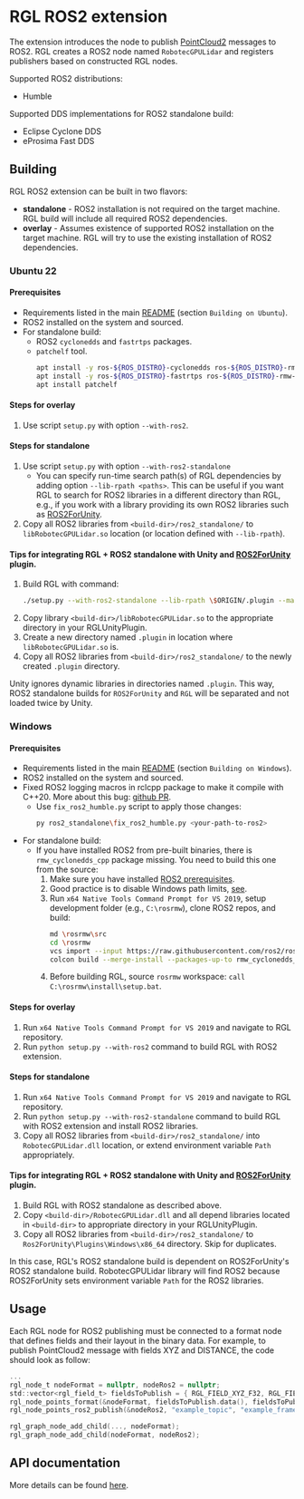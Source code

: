 # RGL ROS2 extension

The extension introduces the node to publish [PointCloud2](https://docs.ros2.org/foxy/api/sensor_msgs/msg/PointCloud2.html) messages to ROS2. RGL creates a ROS2 node named `RobotecGPULidar` and registers publishers based on constructed RGL nodes.

Supported ROS2 distributions:
- Humble

Supported DDS implementations for ROS2 standalone build:
- Eclipse Cyclone DDS
- eProsima Fast DDS

## Building

RGL ROS2 extension can be built in two flavors:

- **standalone** - ROS2 installation is not required on the target machine. RGL build will include all required ROS2 dependencies.
- **overlay** - Assumes existence of supported ROS2 installation on the target machine. RGL will try to use the existing installation of ROS2 dependencies.


### Ubuntu 22

#### Prerequisites

- Requirements listed in the main [README](../README.md) (section `Building on Ubuntu`).
- ROS2 installed on the system and sourced.
- For standalone build:
  - ROS2 `cyclonedds` and `fastrtps` packages.
  - `patchelf` tool.
    ```bash
    apt install -y ros-${ROS_DISTRO}-cyclonedds ros-${ROS_DISTRO}-rmw-cyclonedds-cpp
    apt install -y ros-${ROS_DISTRO}-fastrtps ros-${ROS_DISTRO}-rmw-fastrtps-cpp
    apt install patchelf
    ```

#### Steps for overlay
1. Use script `setup.py` with option `--with-ros2`.

#### Steps for standalone
1. Use script `setup.py` with option `--with-ros2-standalone`
    - You can specify run-time search path(s) of RGL dependencies by adding option `--lib-rpath <paths>`. This can be useful if you want RGL to search for ROS2 libraries in a different directory than RGL, e.g., if you work with a library providing its own ROS2 libraries such as [ROS2ForUnity](https://github.com/RobotecAI/ros2-for-unity).
2. Copy all ROS2 libraries from `<build-dir>/ros2_standalone/` to `libRobotecGPULidar.so` location (or location defined with `--lib-rpath`).

#### Tips for integrating RGL + ROS2 standalone with Unity and [ROS2ForUnity](https://github.com/RobotecAI/ros2-for-unity) plugin.
1. Build RGL with command:
    ```bash
    ./setup.py --with-ros2-standalone --lib-rpath \$ORIGIN/.plugin --make="-j"
    ```
2. Copy library `<build-dir>/libRobotecGPULidar.so` to the appropriate directory in your RGLUnityPlugin.
3. Create a new directory named `.plugin` in location where `libRobotecGPULidar.so` is.
4. Copy all ROS2 libraries from `<build-dir>/ros2_standalone/` to the newly created  `.plugin` directory.

Unity ignores dynamic libraries in directories named `.plugin`. This way, ROS2 standalone builds for `ROS2ForUnity` and `RGL` will be separated and not loaded twice by Unity.

### Windows

#### Prerequisites

- Requirements listed in the main [README](../README.md) (section `Building on Windows`).
- ROS2 installed on the system and sourced.
- Fixed ROS2 logging macros in rclcpp package to make it compile with C++20. More about this bug: [github PR](https://github.com/ros2/rclcpp/pull/2063).
  - Use `fix_ros2_humble.py` script to apply those changes:
    ```bash
    py ros2_standalone\fix_ros2_humble.py <your-path-to-ros2>
    ```
- For standalone build:
  - If you have installed ROS2 from pre-built binaries, there is `rmw_cyclonedds_cpp` package missing. You need to build this one from the source:
    1. Make sure you have installed [ROS2 prerequisites](https://docs.ros.org/en/humble/Installation/Alternatives/Windows-Development-Setup.html#installing-prerequisites).
    2. Good practice is to disable Windows path limits, [see](https://learn.microsoft.com/en-us/windows/win32/fileio/maximum-file-path-limitation?tabs=registry).
    3. Run `x64 Native Tools Command Prompt for VS 2019`, setup development folder (e.g., `C:\rosrmw`), clone ROS2 repos, and build:
        ```bash
        md \rosrmw\src
        cd \rosrmw
        vcs import --input https://raw.githubusercontent.com/ros2/ros2/humble/ros2.repos src
        colcon build --merge-install --packages-up-to rmw_cyclonedds_cpp
        ``` 
    4. Before building RGL, source `rosrmw` workspace: `call C:\rosrmw\install\setup.bat`.


#### Steps for overlay
1. Run `x64 Native Tools Command Prompt for VS 2019` and navigate to RGL repository.
2. Run `python setup.py --with-ros2` command to build RGL with ROS2 extension.

#### Steps for standalone
1. Run `x64 Native Tools Command Prompt for VS 2019` and navigate to RGL repository.
2. Run `python setup.py --with-ros2-standalone` command to build RGL with ROS2 extension and install ROS2 libraries.
3. Copy all ROS2 libraries from `<build-dir>/ros2_standalone/` into `RobotecGPULidar.dll` location, or extend environment variable `Path` appropriately.

#### Tips for integrating RGL + ROS2 standalone with Unity and [ROS2ForUnity](https://github.com/RobotecAI/ros2-for-unity) plugin.
1. Build RGL with ROS2 standalone as described above.
2. Copy `<build-dir>/RobotecGPULidar.dll` and all depend libraries located in `<build-dir>` to appropriate directory in your RGLUnityPlugin.
3. Copy all ROS2 libraries from `<build-dir>/ros2_standalone/` to `Ros2ForUnity\Plugins\Windows\x86_64` directory. Skip for duplicates.

In this case, RGL's ROS2 standalone build is dependent on ROS2ForUnity's ROS2 standalone build. RobotecGPULidar library will find ROS2 because ROS2ForUnity sets environment variable `Path` for the ROS2 libraries.

## Usage

Each RGL node for ROS2 publishing must be connected to a format node that defines fields and their layout in the binary data. For example, to publish PointCloud2 message with fields XYZ and DISTANCE, the code should look as follow:
```c
...
rgl_node_t nodeFormat = nullptr, nodeRos2 = nullptr;
std::vector<rgl_field_t> fieldsToPublish = { RGL_FIELD_XYZ_F32, RGL_FIELD_DISTANCE_F32 };
rgl_node_points_format(&nodeFormat, fieldsToPublish.data(), fieldsToPublish.size())
rgl_node_points_ros2_publish(&nodeRos2, "example_topic", "example_frame");

rgl_graph_node_add_child(..., nodeFormat);
rgl_graph_node_add_child(nodeFormat, nodeRos2);
```

## API documentation

More details can be found [here](../include/rgl/api/extensions/ros2.h).
